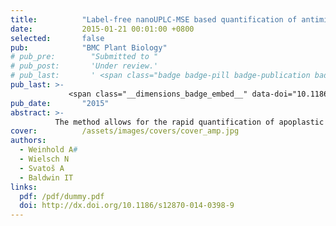 ```yaml
---
title:          "Label-free nanoUPLC-MSE based quantification of antimicrobial peptides from the leaf apoplast of Nicotiana attenuata"
date:           2015-01-21 00:01:00 +0800
selected:       false
pub:            "BMC Plant Biology"
# pub_pre:        "Submitted to "
# pub_post:       'Under review.'
# pub_last:       ' <span class="badge badge-pill badge-publication badge-success">Spotlight</span>'
pub_last: >- 
             <span class="__dimensions_badge_embed__" data-doi="10.1186/s12870-014-0398-9" data-style="small_rectangle"></span>
pub_date:       "2015"
abstract: >-
          The method allows for the rapid quantification of apoplastic peptides without time-consuming purification or chromatographic steps and can be easily adapted to other plant species.
cover:          /assets/images/covers/cover_amp.jpg
authors:
  - Weinhold A#
  - Wielsch N
  - Svatoš A
  - Baldwin IT
links:
  pdf: /pdf/dummy.pdf
  doi: http://dx.doi.org/10.1186/s12870-014-0398-9
---
```

